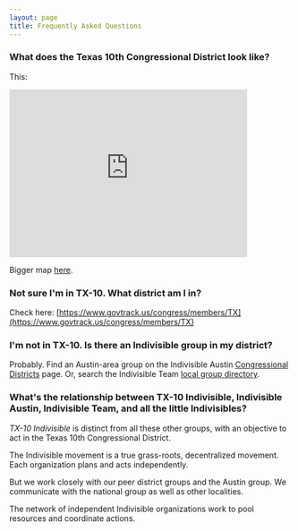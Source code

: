 ```yaml
---
layout: page
title: Frequently Asked Questions
---
```



### What does the Texas 10th Congressional District look like?

This:

<iframe width="425" height="300" frameborder="0" scrolling="no" marginheight="0" marginwidth="0"
src="https://www.govtrack.us/congress/members/embed/mapframe?state=tx&district=10&bounds=-100.439,32.763,-93.067,28.65"></iframe>

Bigger map [here](https://www.govtrack.us/congress/members/TX/10).


### Not sure I'm in TX-10. What district am I in?

Check here: [https://www.govtrack.us/congress/members/TX](https://www.govtrack.us/congress/members/TX)


### I'm not in TX-10. Is there an Indivisible group in my district?

Probably. Find an Austin-area group on the Indivisible Austin [Congressional Districts](http://www.indivisibleaustin.com/take-action-now/congressional-districts/) page. Or, search the Indivisible Team [local group directory](https://www.indivisibleguide.com/local-action-groups).


### What's the relationship between TX-10 Indivisible, Indivisible Austin, Indivisible Team, and all the little Indivisibles?

_TX-10 Indivisible_ is distinct from all these other groups, with an
objective to act in the Texas 10th Congressional District.

The Indivisible movement is a true grass-roots, decentralized movement.
Each organization plans and acts independently.

But we work closely with our peer district groups and the Austin group.
We communicate with the national group as well as other localities.

The network of independent Indivisible organizations work to pool resources
and coordinate actions.

